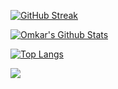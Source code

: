 

<!--
**OmkarGurav6/OmkarGurav6** is a ✨ _special_ ✨ repository because its `README.md` (this file) appears on your GitHub profile.

Here are some ideas to get you started:

- 🔭 I’m currently working on ...
- 🌱 I’m currently learning ...
- 👯 I’m looking to collaborate on ...
- 🤔 I’m looking for help with ...
- 💬 Ask me about ...
- 📫 How to reach me: ...
- 😄 Pronouns: ...
- ⚡ Fun fact: ...
-->


[![GitHub Streak](https://github-readme-streak-stats.herokuapp.com/?user=OmkarGurav6&hide_border=true&stroke=151515)](https://git.io/streak-stats)

[![Omkar's Github Stats](https://github-readme-stats.vercel.app/api?username=OmkarGurav6&show_icons=true&count_private=true&include_all_commits=true&hide_border=true)](https://github.com/anuraghazra/github-readme-stats)

[![Top Langs](https://github-readme-stats.vercel.app/api/top-langs/?username=OmkarGurav6&layout=compact&langs_count=10&hide_border=true)](https://github.com/anuraghazra/github-readme-stats)

![](https://komarev.com/ghpvc/?username=OmkarGurav6&color=202020&label=Profile+Views)

